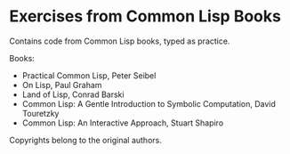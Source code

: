 # Exercises from Common Lisp Books

Contains code from Common Lisp books, typed as practice.

Books:
* Practical Common Lisp, Peter Seibel
* On Lisp, Paul Graham
* Land of Lisp, Conrad Barski
* Common Lisp: A Gentle Introduction to Symbolic Computation, David Touretzky
* Common Lisp: An Interactive Approach, Stuart Shapiro

Copyrights belong to the original authors.
